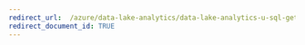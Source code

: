 ```yaml
---
redirect_url:  /azure/data-lake-analytics/data-lake-analytics-u-sql-get-started
redirect_document_id: TRUE 
---
```

